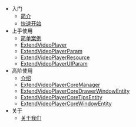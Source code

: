 <!-- docs/_sidebar.md -->

* 入门
  * [简介](/)
  * [快速开始](快速开始/)
* 上手使用
  * [简单案例](上手使用/)
  * [ExtendVideoPlayer](上手使用/ExtendVideoPlayer.md)
  * [ExtendVideoPlayerParam](上手使用/ExtendVideoPlayerParam.md)
  * [ExtendVideoPlayerResource](上手使用/ExtendVideoPlayerResource)
  * [ExtendVideoPlayerUIParam](上手使用/ExtendVideoPlayerUIParam)
* 高阶使用
  * [介绍](高阶使用/)
  * [ExtendVideoPlayerCoreManager](高阶使用/ExtendVideoPlayerCoreManager) 
  * [ExtendVideoPlayerCoreDrawerWindowEntity](高阶使用/ExtendVideoPlayerCoreDrawerWindowEntity) 
  * [ExtendVideoPlayerCoreTipsEntity](高阶使用/ExtendVideoPlayerCoreTipsEntity) 
  * [ExtendVideoPlayerCoreWindowEntity](高阶使用/ExtendVideoPlayerCoreWindowEntity) 
* 关于
  * [关于我们](关于/)